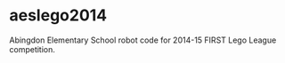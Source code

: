 aeslego2014
===========

Abingdon Elementary School robot code for 2014-15 FIRST Lego League competition.
